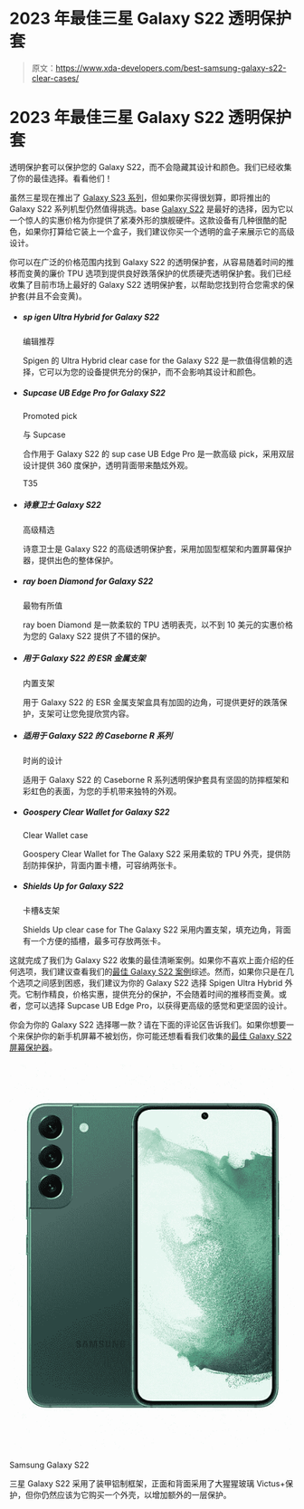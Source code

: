 # 2023 年最佳三星 Galaxy S22 透明保护套

> 原文：<https://www.xda-developers.com/best-samsung-galaxy-s22-clear-cases/>

# 2023 年最佳三星 Galaxy S22 透明保护套

透明保护套可以保护您的 Galaxy S22，而不会隐藏其设计和颜色。我们已经收集了你的最佳选择。看看他们！

虽然三星现在推出了 [Galaxy S23 系列](https://www.xda-developers.com/samsung-galaxy-s23/)，但如果你买得很划算，即将推出的 Galaxy S22 系列机型仍然值得挑选。base [Galaxy S22](https://www.xda-developers.com/samsung-galaxy-s22-review/) 是最好的选择，因为它以一个惊人的实惠价格为你提供了紧凑外形的旗舰硬件。这款设备有几种很酷的配色，如果你打算给它装上一个盒子，我们建议你买一个透明的盒子来展示它的高级设计。

你可以在广泛的价格范围内找到 Galaxy S22 的透明保护套，从容易随着时间的推移而变黄的廉价 TPU 选项到提供良好跌落保护的优质硬壳透明保护套。我们已经收集了目前市场上最好的 Galaxy S22 透明保护套，以帮助您找到符合您需求的保护套(并且不会变黄)。

*   ##### sp igen Ultra Hybrid for Galaxy S22

    编辑推荐

    Spigen 的 Ultra Hybrid clear case for the Galaxy S22 是一款值得信赖的选择，它可以为您的设备提供充分的保护，而不会影响其设计和颜色。

*   ##### Supcase UB Edge Pro for Galaxy S22

    Promoted pick

    与 Supcase

    合作用于 Galaxy S22 的 sup case UB Edge Pro 是一款高级 pick，采用双层设计提供 360 度保护，透明背面带来酷炫外观。

    T35
*   ##### 诗意卫士 Galaxy S22

    高级精选

    诗意卫士是 Galaxy S22 的高级透明保护套，采用加固型框架和内置屏幕保护器，提供出色的整体保护。

*   ##### ray boen Diamond for Galaxy S22

    最物有所值

    ray boen Diamond 是一款柔软的 TPU 透明表壳，以不到 10 美元的实惠价格为您的 Galaxy S22 提供了不错的保护。

*   ##### 用于 Galaxy S22 的 ESR 金属支架

    内置支架

    用于 Galaxy S22 的 ESR 金属支架盒具有加固的边角，可提供更好的跌落保护，支架可让您免提欣赏内容。

*   ##### 适用于 Galaxy S22 的 Caseborne R 系列

    时尚的设计

    适用于 Galaxy S22 的 Caseborne R 系列透明保护套具有坚固的防摔框架和彩虹色的表面，为您的手机带来独特的外观。

*   ##### Goospery Clear Wallet for Galaxy S22

    Clear Wallet case

    Goospery Clear Wallet for The Galaxy S22 采用柔软的 TPU 外壳，提供防刮防摔保护，背面内置卡槽，可容纳两张卡。

*   ##### Shields Up for Galaxy S22

    卡槽&支架

    Shields Up clear case for The Galaxy S22 采用内置支架，填充边角，背面有一个方便的插槽，最多可存放两张卡。

这就完成了我们为 Galaxy S22 收集的最佳清晰案例。如果你不喜欢上面介绍的任何选项，我们建议查看我们的[最佳 Galaxy S22 案例](https://www.xda-developers.com/best-samsung-galaxy-s22-cases/)综述。然而，如果你只是在几个选项之间感到困惑，我们建议为你的 Galaxy S22 选择 Spigen Ultra Hybrid 外壳。它制作精良，价格实惠，提供充分的保护，不会随着时间的推移而变黄。或者，您可以选择 Supcase UB Edge Pro，以获得更高级的感觉和更坚固的设计。

你会为你的 Galaxy S22 选择哪一款？请在下面的评论区告诉我们。如果你想要一个来保护你的新手机屏幕不被划伤，你可能还想看看我们收集的[最佳 Galaxy S22 屏幕保护器](http://www.xda-developers.com/best-samsung-galaxy-s22-screen-protectors/)。

 <picture>![The vanilla Galaxy S22 offers powerful, flagship-level hardware in a compact package.](img/704caf448897c4cc21eb33ea04eececf.png)</picture> 

Samsung Galaxy S22

三星 Galaxy S22 采用了装甲铝制框架，正面和背面采用了大猩猩玻璃 Victus+保护，但你仍然应该为它购买一个外壳，以增加额外的一层保护。